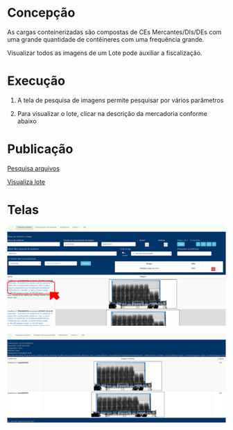 # Concepção

As cargas conteinerizadas são compostas de CEs Mercantes/DIs/DEs com uma grande quantidade de contêineres
com uma frequência grande.

Visualizar todos as imagens de um Lote pode auxiliar a fiscalização.
 
# Execução

1. A tela de pesquisa de imagens permite pesquisar por vários parâmetros

4. Para visualizar o lote, clicar na descrição da mercadoria conforme abaixo

# Publicação

[Pesquisa arquivos](https://ajna.labin.rf08.srf/virasana/files)  

[Visualiza lote](https://ajna.labin.rf08.srf/virasana/cd_mercante)  

# Telas

![Pesquisa arquivos](../images/exemplos/lote1.png)

![Visualiza lote](../images/exemplos/lote2.png)

